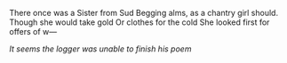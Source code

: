 There once was a Sister from Sud
Begging alms, as a chantry girl should.
Though she would take gold
Or clothes for the cold
She looked first for offers of w—

<i> It seems the logger was unable to finish his poem </i>
